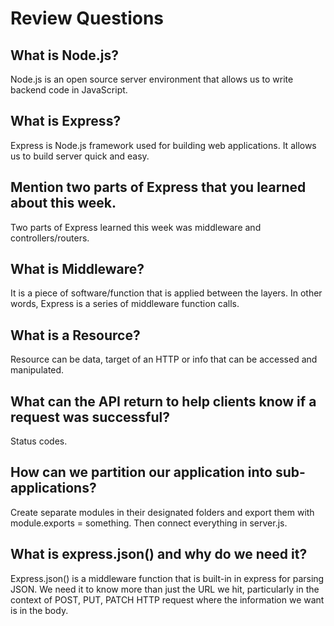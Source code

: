 # Review Questions

## What is Node.js?
Node.js is an open source server environment that allows us to write backend code in JavaScript.

## What is Express?
Express is Node.js framework used for building web applications. It allows us to build server quick and easy.

## Mention two parts of Express that you learned about this week.
Two parts of Express learned this week was middleware and controllers/routers.

## What is Middleware?
It is a piece of software/function that is applied between the layers. In other words, Express is a series of middleware function calls.

## What is a Resource?
Resource can be data, target of an HTTP or info that can be accessed and manipulated.

## What can the API return to help clients know if a request was successful?
Status codes.

## How can we partition our application into sub-applications?
Create separate modules in their designated folders and export them with module.exports = something. Then connect everything in server.js.

## What is express.json() and why do we need it?
Express.json() is a middleware function that is built-in in express for parsing JSON. We need it to know more than just the URL we hit, particularly in the context of POST, PUT, PATCH HTTP request where the information we want is in the body.